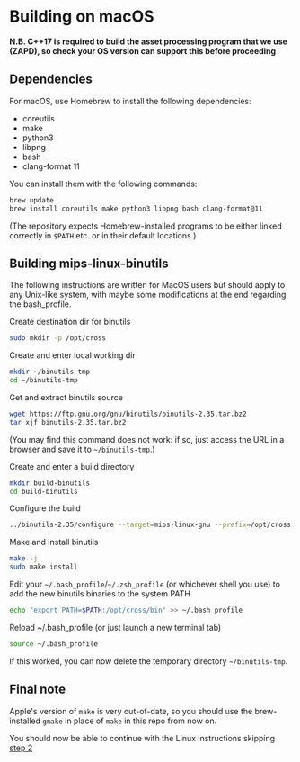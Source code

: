 # Building on macOS

**N.B. C++17 is required to build the asset processing program that we use (ZAPD), so check your OS version can support this before proceeding**


## Dependencies

For macOS, use Homebrew to install the following dependencies:

* coreutils
* make
* python3
* libpng
* bash
* clang-format 11

You can install them with the following commands:

```bash
brew update
brew install coreutils make python3 libpng bash clang-format@11
```

(The repository expects Homebrew-installed programs to be either linked correctly in `$PATH` etc. or in their default locations.)


## Building mips-linux-binutils

The following instructions are written for MacOS users but should apply to any Unix-like system, with maybe some modifications at the end regarding the bash_profile.

Create destination dir for binutils
```bash
sudo mkdir -p /opt/cross
```

Create and enter local working dir
```bash
mkdir ~/binutils-tmp
cd ~/binutils-tmp
```

Get and extract binutils source
```bash
wget https://ftp.gnu.org/gnu/binutils/binutils-2.35.tar.bz2
tar xjf binutils-2.35.tar.bz2
```
(You may find this command does not work: if so, just access the URL in a browser and save it to `~/binutils-tmp`.)

Create and enter a build directory
```bash
mkdir build-binutils
cd build-binutils
```

Configure the build
```bash
../binutils-2.35/configure --target=mips-linux-gnu --prefix=/opt/cross --disable-gprof --disable-gdb --disable-werror
```

Make and install binutils
```bash
make -j
sudo make install
```

Edit your `~/.bash_profile`/`~/.zsh_profile` (or whichever shell you use) to add the new binutils binaries to the system PATH
```bash
echo "export PATH=$PATH:/opt/cross/bin" >> ~/.bash_profile
```

Reload ~/.bash_profile (or just launch a new terminal tab)
```bash
source ~/.bash_profile
```

If this worked, you can now delete the temporary directory `~/binutils-tmp`.


## Final note

Apple's version of `make` is very out-of-date, so you should use the brew-installed `gmake` in place of `make` in this repo from now on.

You should now be able to continue with the Linux instructions skipping [step 2](../README.md#2-install-build-dependencies)
